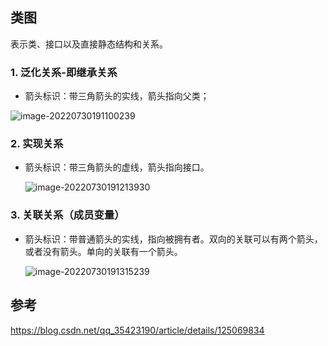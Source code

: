 ## 类图

表示类、接口以及直接静态结构和关系。

### 1. 泛化关系-即继承关系

- 箭头标识：带三角箭头的实线，箭头指向父类；

![image-20220730191100239](img/image-20220730191100239.png)

### 2. 实现关系

- 箭头标识：带三角箭头的虚线，箭头指向接口。

  ![image-20220730191213930](img/image-20220730191213930.png)

### 3. 关联关系（成员变量）

- 箭头标识：带普通箭头的实线，指向被拥有者。双向的关联可以有两个箭头，或者没有箭头。单向的关联有一个箭头。

  ![image-20220730191315239](img/image-20220730191315239.png)

## 参考

https://blog.csdn.net/qq_35423190/article/details/125069834
